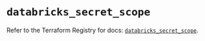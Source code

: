 # `databricks_secret_scope`

Refer to the Terraform Registry for docs: [`databricks_secret_scope`](https://registry.terraform.io/providers/databricks/databricks/1.58.0/docs/resources/secret_scope).
